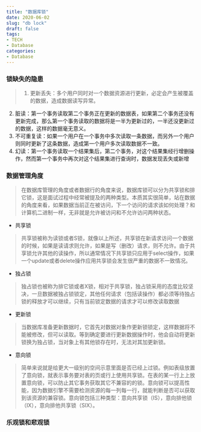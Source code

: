```yaml
---
title: "数据库锁"
date: 2020-06-02
slug: "db lock"
draft: false
tags:
- TECH
- Database
categories:
- Database
---
```


### 锁缺失的隐患

>1. 更新丢失：多个用户同时对一个数据资源进行更新，必定会产生被覆盖的数据，造成数据读写异常。
2. 脏读：第一个事务读取第二个事务正在更新的数据表，如果第二个事务还没有更新完成，那么第一个事务读取的数据将是一半为更新过的，一半还没更新过的数据，这样的数据毫无意义。
3. 不可重复读：如果一个用户在一个事务中多次读取一条数据，而另外一个用户则同时更新了这条数据，造成第一个用户多次读取数据不一致。
4. 幻读：第一个事务读取一个结果集后，第二个事务，对这个结果集经行增删操作，然而第一个事务中再次对这个结果集进行查询时，数据发现丢失或新增

### 数据管理角度

>在数据库管理的角度或者数据行的角度来说，数据库锁可以分为共享锁和排它锁，这是面试过程中经常被提及的两种类型。本质其实很简单，站在数据的角度来看，如果数据当前正在被访问，下一个访问的请求该如何处理？和计算机二进制一样，无非就是允许被访问和不允许访问两种状态。

- 共享锁
>共享锁被称为读锁或者S锁，就像以上所述，共享锁在新请求访问一个数据的时候，如果是读请求则允许，如果是写（删改）请求，则不允许。由于共享锁允许其他的读操作，所以通常情况下共享锁只应用于select操作，如果一个update或者delete操作应用共享锁会发生很严重的数据不一致情况。

- 独占锁
> 独占锁也被称为排它锁或者X锁，相对于共享锁，独占锁采用的态度比较坚决，一旦数据被独占锁锁定，其他任何请求（包括读操作）都必须等待独占锁的释放才可以继续，只有当前锁定数据的请求才可以修改读取数据

- 更新锁
> 当数据库准备更新数据时，它首先对数据对象作更新锁锁定，这样数据将不能被修改，但可以读取。等到确定要进行更新数据操作时，他会自动将更新锁换为独占锁，当对象上有其他锁存在时，无法对其加更新锁。

- 意向锁
> 简单来说就是给更大一级别的空间示意里面是否已经上过锁。例如表级放置了意向锁，就表示事务要对表的页或行上使用共享锁。在表的某一行上上放置意向锁，可以防止其它事务获取其它不兼容的的锁。意向锁可以提高性能，因为数据引擎不需要检测资源的每一列每一行，就能判断是否可以获取到该资源的兼容锁。意向锁包括三种类型：意向共享锁（IS），意向排他锁（IX），意向排他共享锁（SIX）。



### 乐观锁和悲观锁
